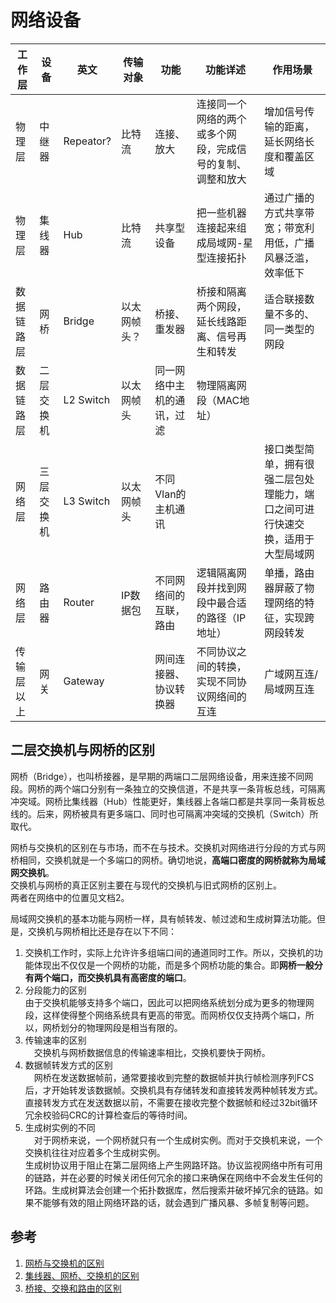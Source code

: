 # 网络设备

|工作层|设备|英文|传输对象|功能|功能详述|作用场景|
|--|--|--|--|--|--|--|
|物理层|中继器|Repeator?|比特流|连接、放大|连接同一个网络的两个或多个网段，完成信号的复制、调整和放大|增加信号传输的距离，延长网络长度和覆盖区域|
|物理层|集线器|Hub|比特流|共享型设备|把一些机器连接起来组成局域网-星型连接拓扑|通过广播的方式共享带宽；带宽利用低，广播风暴泛滥，效率低下|
|数据链路层|网桥|Bridge|以太网帧头？|桥接、重发器|桥接和隔离两个网段，延长线路距离、信号再生和转发|适合联接数量不多的、同一类型的网段|
|数据链路层|二层交换机|L2 Switch|以太网帧头|同一网络中主机的通讯，过滤|物理隔离网段（MAC地址）||
|网络层|三层交换机|L3 Switch|以太网帧头|不同Vlan的主机通讯||接口类型简单，拥有很强二层包处理能力，端口之间可进行快速交换，适用于大型局域网|
|网络层|路由器|Router|IP数据包|不同网络间的互联，路由|逻辑隔离网段并找到网段中最合适的路径（IP地址）|单播，路由器屏蔽了物理网络的特征，实现跨网段转发|
|传输层以上|网关|Gateway||网间连接器、协议转换器|不同协议之间的转换，实现不同协议网络间的互连|广域网互连/局域网互连|

## 二层交换机与网桥的区别
网桥（Bridge），也叫桥接器，是早期的两端口二层网络设备，用来连接不同网段。网桥的两个端口分别有一条独立的交换信道，不是共享一条背板总线，可隔离冲突域。网桥比集线器（Hub）性能更好，集线器上各端口都是共享同一条背板总线的。后来，网桥被具有更多端口、同时也可隔离冲突域的交换机（Switch）所取代。

网桥与交换机的区别在与市场，而不在与技术。交换机对网络进行分段的方式与网桥相同，交换机就是一个多端口的网桥。确切地说，**高端口密度的网桥就称为局域网交换机**。   
交换机与网桥的真正区别主要在与现代的交换机与旧式网桥的区别上。   
两者在网络中的位置见文档2。  

局域网交换机的基本功能与网桥一样，具有帧转发、帧过滤和生成树算法功能。但是，交换机与网桥相比还是存在以下不同：   
1. 交换机工作时，实际上允许许多组端口间的通道同时工作。所以，交换机的功能体现出不仅仅是一个网桥的功能，而是多个网桥功能的集合。即**网桥一般分有两个端口，而交换机具有高密度的端口**。 
2. 分段能力的区别   
  由于交换机能够支持多个端口，因此可以把网络系统划分成为更多的物理网段，这样使得整个网络系统具有更高的带宽。而网桥仅仅支持两个端口，所以，网桥划分的物理网段是相当有限的。 
3. 传输速率的区别  
　交换机与网桥数据信息的传输速率相比，交换机要快于网桥。 
4. 数据帧转发方式的区别  
　网桥在发送数据帧前，通常要接收到完整的数据帧并执行帧检测序列FCS后，才开始转发该数据帧。交换机具有存储转发和直接转发两种帧转发方式。直接转发方式在发送数据以前，不需要在接收完整个数据帧和经过32bit循环冗余校验码CRC的计算检查后的等待时间。
5. 生成树实例的不同  
　对于网桥来说，一个网桥就只有一个生成树实例。而对于交换机来说，一个交换机往往对应着多个生成树实例。  
  生成树协议用于阻止在第二层网络上产生网路环路。协议监视网络中所有可用的链路，并在必要的时候关闭任何冗余的接口来确保在网络中不会发生任何的环路。生成树算法会创建一个拓扑数据库，然后搜索并破坏掉冗余的链路。如果不能够有效的阻止网络环路的话，就会遇到广播风暴、多帧复制等问题。
 
## 参考
1. [网桥与交换机的区别](https://blog.csdn.net/fivedoumi/article/details/51746798)
2. [集线器、网桥、交换机的区别](https://blog.csdn.net/dwj_daiwenjie/article/details/108636144)
3. [桥接、交换和路由的区别](README.md)
